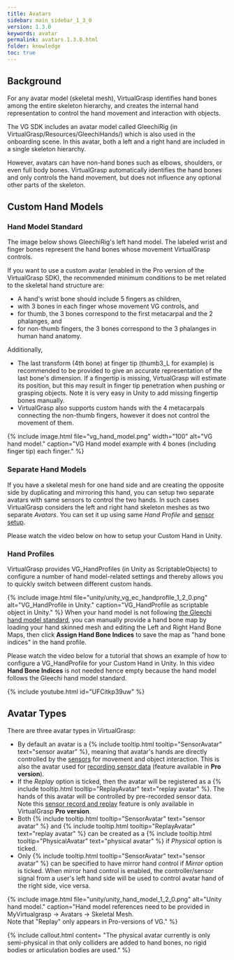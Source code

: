 ```yaml
---
title: Avatars
sidebar: main_sidebar_1_3_0
version: 1.3.0
keywords: avatar
permalink: avatars.1.3.0.html
folder: knowledge
toc: true
---
```

## Background

For any avatar model (skeletal mesh), VirtualGrasp identifies hand bones among the entire skeleton hierarchy, and creates the internal hand representation to control the hand movement and interaction with objects. 

The VG SDK includes an avatar model called GleechiRig (in VirtualGrasp/Resources/GleechiHands/) which is also used in the onboarding scene. In this avatar, both a left and a right hand are included in a single skeleton hierarchy.

However, avatars can have non-hand bones such as elbows, shoulders, or even full body bones. VirtualGrasp automatically identifies the hand bones and only controls the hand movement, but does not influence any optional other parts of the skeleton.

## Custom Hand Models 

### Hand Model Standard

The image below shows GleechiRig's left hand model. The labeled wrist and finger bones represent the hand bones whose movement VirtualGrasp controls. 

If you want to use a custom avatar (enabled in the Pro version of the VirtualGrasp SDK), the recommended minimum conditions to be met related to the skeletal hand structure are:
* A hand's wrist bone should include 5 fingers as children,
* with 3 bones in each finger whose movement VG controls, and
* for thumb, the 3 bones correspond to the first metacarpal and the 2 phalanges, and
* for non-thumb fingers, the 3 bones correspond to the 3 phalanges in human hand anatomy. 

Additionally, 

* The last transform (4th bone) at finger tip (thumb3_L for example) is recommended to be provided to give an accurate representation of the last bone's dimension. If a fingertip is missing, VirtualGrasp will estimate its position, but this may result in finger tip penetration when pushing or grasping objects. Note it is very easy in Unity to add missing fingertip bones manually.
* VirtualGrasp also supports custom hands with the 4 metacarpals connecting the non-thumb fingers, however it does not control the movement of them. 

{% include image.html file="vg_hand_model.png" width="100" alt="VG hand model." caption="VG Hand model example with 4 bones (including finger tip) each finger." %}

### Separate Hand Models

If you have a skeletal mesh for one hand side and are creating the opposite side by duplicating and mirroring this hand, you can setup two separate avatars with same sensors to control the two hands. In such cases VirtualGrasp considers the left and right hand skeleton meshes as two separate _Avatars_. You can set it up using same _Hand Profile_ and [sensor setup](unity_get_started_sensors.1.3.0.html). 

Please watch the video below on how to setup your Custom Hand in Unity.

<!--
The image below shows an example of how to set it up in Unity, but it applies to any VG integrated game engine.

{% include image.html file="unity/unity_vg_avatar_sensor_separate_hands_setup.png" width="100" alt="Unity Avatar Sensor setup for two separate hand models." caption="Unity Avatar Sensor setup for two separate hand models." %} -->

### Hand Profiles

VirtualGrasp provides VG_HandProfiles (in Unity as ScriptableObjects) to configure a number of hand model-related settings and thereby allows you to quickly switch between different custom hands.

{% include image.html file="unity/unity_vg_ec_handprofile_1_2_0.png" alt="VG_HandProfile in Unity." caption="VG_HandProfile as scriptable object in Unity." %}
When your hand model is not following [the Gleechi hand model standard](#hand-model-standard), you can manually provide a hand bone map by loading your hand skinned mesh and editing the Left and Right Hand Bone Maps, then click **Assign Hand Bone Indices** to save the map as "hand bone indices" in the hand profile.

Please watch the video below for a tutorial that shows an example of how to configure a VG_HandProfile for your Custom Hand in Unity. In this video **Hand Bone Indices** is not needed hence empty because the hand model follows the Gleechi hand model standard.

{% include youtube.html id="UFCitkp39uw" %}

## Avatar Types

There are three avatar types in VirtualGrasp:

* By default an avatar is a {% include tooltip.html tooltip="SensorAvatar" text="sensor avatar" %}, meaning that avatar's hands are directly controlled by the [sensors](controllers.1.3.0.html) for movement and object interaction. This is also the avatar used for [recording sensor data](sensor_record_replay.1.3.0.html) (feature available in **Pro version**).
* If the _Replay_ option is ticked, then the avatar will be registered as a {% include tooltip.html tooltip="ReplayAvatar" text="replay avatar" %}. The hands of this avatar will be controlled by pre-recorded sensor data. Note this <a href="#" data-toggle="tooltip" data-original-title="{{site.data.glossary.SensorRecordAndReplay}}">sensor record and replay</a> feature is only available in VirtualGrasp **Pro version**.
* Both {% include tooltip.html tooltip="SensorAvatar" text="sensor avatar" %} and {% include tooltip.html tooltip="ReplayAvatar" text="replay avatar" %} can be created as a {% include tooltip.html tooltip="PhysicalAvatar" text="physical avatar" %} if _Physical_ option is ticked. 
* Only {% include tooltip.html tooltip="SensorAvatar" text="sensor avatar" %} can be specified to have mirror hand control if _Mirror_ option is ticked. When mirror hand control is enabled, the controller/sensor signal from a user's left hand side will be used to control avatar hand of the right side, vice versa. 

{% include image.html file="unity/unity_hand_model_1_2_0.png" alt="Unity hand model." caption="Hand model references need to be provided in MyVirtualgrasp → Avatars → Skeletal Mesh.<br>Note that \"Replay\" only appears in Pro-versions of VG." %}

{% include callout.html content= "The physical avatar currently is only semi-physical in that only colliders are added to hand bones, no rigid bodies or articulation bodies are used." %} 

